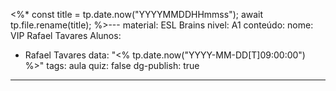 <%*
const title = tp.date.now("YYYYMMDDHHmmss");
await tp.file.rename(title);
%>---
material: ESL Brains
nivel: A1
conteúdo: 
nome: VIP Rafael Tavares
Alunos:
  - Rafael Tavares
data: "<% tp.date.now("YYYY-MM-DD[T]09:00:00") %>"
tags: aula
quiz: false
dg-publish: true
---

